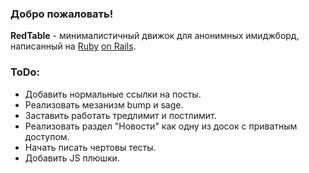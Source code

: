 ### Добро пожаловать!

**RedTable** - минималистичный движок для анонимных имиджборд,
написанный на [Ruby][0] [on Rails][1]. 

[0]: http://www.ruby-lang.org/en/
[1]: http://rubyonrails.org/


### ToDo:

* Добавить нормальные ссылки на посты.
* Реализовать мезанизм bump и sage.
* Заставить работать тредлимит и постлимит.
* Реализовать раздел "Новости" как одну из досок с приватным доступом.
* Начать писать чертовы тесты.
* Добавить JS плюшки.
